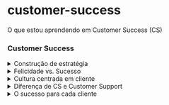 # customer-success
O que estou aprendendo em Customer Success (CS)

### Customer Success
<details>
<summary> Construção de estratégia </summary>

*"Conquistar um novo cliente custa entre 5 a 7 vezes mais do que manter um atual" - Philip Kotler*

Do que os clientes 4.0 precisam?
- Solução de dores, focando não só em vender um produto mas entender que solução aquele produto apresenta para o cliente
- Foco no sucesso
- Entrega de valor, através de uma atuação proativa 

Pontos que geram uma diferenciação e a satisfação na era do sucesso do cliente
- Atuação **proativa**, e para isso, é importante entender o perfil do cliente
- Serviço especializado e preparado para resolução
- Qualidade na entrega
- jornada agradável durante **todo** o processo

Em uma empresa de tecnologia que tem a cultura de sucesso do cliente, no momento da contratação é preciso que: 
- entender o contexto
- proposta sobre as dores apresentadas
- apresenta o produto e a usabilidade

*"Customer Success acontece quando clientes alcançam o resultado desejado através de interações com sua empresa" - Lincoln Murphy*

</details>


<details>
<summary> Felicidade vs. Sucesso </summary>

Um cliente feliz pode ser um cliente que vai solicitar o cancelamento do serviço com sua empresa.

Por exemplo, um cliente pode estar feliz com seu atendimento cordial. Porém se o serviço ou produto que contratou não estiver resolvendo
o problema que ela têm, a pessoa não vai se engajar o suficiente e pode sim pedir o cancelamento, já que **a dor inicial não está sendo resolvida com sua ajuda.**

Logo, um cliente estar feliz não necessariamente implica que se tem um cliente bem sucedido

Então com isso, como entregar o que os clientes precisam? 

- Atuação **proativa** e baseada em dados
- Mapear o objetivo principal
- Mapear a cada dois ciclos as dores do cliente
- Fazer perguntas estratégicas para fortalecer a confiança (ex.: Estamos suprindo a sua expectativa em relação ao produto e/ou serviço?)
- trazer dados do "mercado"
- Identificar gargalos ao longo da jornada

O Customer Success além de ser um departamento, mas também uma cultura

</details>

<details>
<summary> Cultura centrada em cliente </summary>

Customer Centric é uma estratégia que coloca a pessoa consumidora como o foco de todas as decisões da empresa.
E a construção dessa cultura precisa ser de toda a empresa

O que forma essa cultura são: Pessoas, produtos e processos

![image](https://github.com/WanessaCarvalho378/customer-success/assets/143955162/a56c5d1d-e429-485b-8d9b-a537dd1a6ffb)
dados de 2020

</details>

<details>
<summary> Diferença de CS e Customer Support </summary>

![image](https://github.com/WanessaCarvalho378/customer-success/assets/143955162/f56e1961-8f98-4534-9abb-c4397d42277b)


</details>

<details>
<summary> O sucesso para cada cliente </summary>

*"A comunicação é a arte de ser entendido" - Peter Ustinov*

A falta de comunicação traz perda de visibilidade e valor percebido 

![image](https://github.com/WanessaCarvalho378/customer-success/assets/143955162/20f3e471-6187-4438-80b7-57d7f0b5b0b8)
Jornada de comunicação entre o cliente e o sucesso
